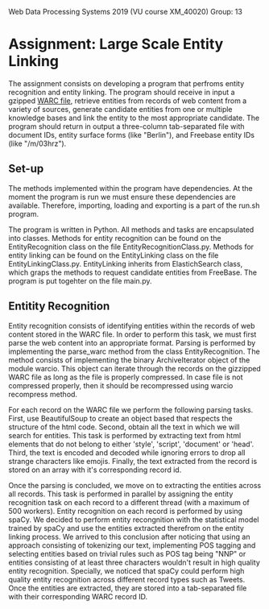 Web Data Processing Systems 2019 (VU course XM_40020)
Group: 13 

# Assignment: Large Scale Entity Linking

The assignment consists on developing a program that perfroms entity recognition and entity linking. 
The program should receive in input a gzipped [WARC file](https://en.wikipedia.org/wiki/Web_ARChive),
retrieve entities from records of web content from a variety of sources, generate candidate entities 
from one or multiple knowledge bases and link the entity to the most appropriate candidate. The program 
should return in output a three-column tab-separated file with document IDs, entity surface forms (like
"Berlin"), and Freebase entity IDs (like "/m/03hrz").  


## Set-up

The methods implemented within the program have dependencies. At the moment the program is run we
must ensure these dependencies are available. Therefore, importing, loading and exporting is a part 
of the run.sh program. 

The program is written in Python. All methods and tasks are encapsulated into classes. Methods 
for entity recognition can be found on the EntityRecognition class on the file EntityRecognitionClass.py.
Methods for entity linking can be found on the EntityLinking class on the file EntityLinkingClass.py.
EntityLinking inherits from ElastichSearch class, which graps the methods to request candidate entities 
from FreeBase. The program is put togehter on the file main.py.

## Entitity Recognition

Entity recognition consists of identifying entities within the records of web content stored in the 
WARC file. In order to perform this task, we must first parse the web content into an appropriate
format. Parsing is performed by implementing the parse_warc method from the class EntityRecognition.
The method consists of implementing the binary ArchiveIterator object of the module warcio. This 
object can iterate through the records on the gizzipped WARC file as long as the file is properly
compressed. In case file is not compressed properly, then it should be recompressed using warcio
recompress method. 

For each record on the WARC file we perform the following parsing tasks. First, use BeautifulSoup to 
create an object based that respects the structure of the html code. Second, obtain all the text
in which we will search for entities. This task is performed by extracting text from html elements that 
do not belong to either 'style', 'script', 'document' or 'head'. Third, the text is encoded and decoded
while ignoring errors to drop all strange characters like emojis. Finally, the text extracted from the 
record is stored on an array with it's corresponding record id. 

Once the parsing is concluded, we move on to extracting the entities across all records. This task is 
performed in parallel by assigning the entity recognition task on each record to a different thread
(with a maximum of 500 workers). Entity recognition on each record is performed by using spaCy. 
We decided to perform entity recongnition with the statistical model trained by spaCy and use the 
entities extracted therefrom on the entity linking process. We arrived to this conclusion after noticing 
that using an approach consisting of tokenizing our text, implementing POS tagging and selecting
entities based on trivial rules such as POS tag being "NNP" or entities consisting of at least
three characters wouldn't result in high quality entity recognition. Specially, we noticed that 
spaCy could perform high quality entity recognition across different record types such as Tweets. 
Once the entities are extracted, they are stored into a tab-separated file with their corresponding 
WARC record ID. 

